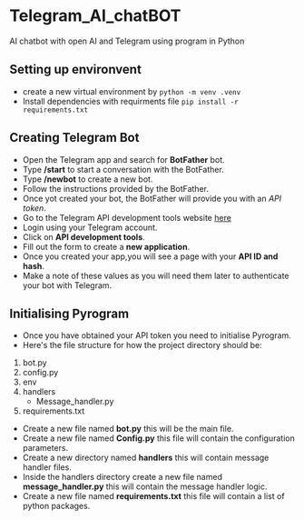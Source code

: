 # Telegram_AI_chatBOT
AI chatbot with open AI and Telegram using program in Python 

## Setting up environvent
- create a new virtual environment by
```python -m venv .venv```
- Install dependencies with requirments file
```pip install -r requirements.txt```
## Creating Telegram Bot
- Open the Telegram app and search for **BotFather** bot.
- Type **/start** to start a conversation with the BotFather.
- Type **/newbot** to create a new bot.
- Follow the instructions provided by the BotFather.
- Once yot created your bot, the BotFather will provide you with an _API token_.
- Go to the Telegram API development tools website [here](https://my.telegram.org/auth)
- Login using your Telegram account.
- Click on **API development tools**.
- Fill out the form to create a **new application**.
- Once you created your app,you will see a page with your **API ID and hash**.
- Make a note of these values as you will need them later to authenticate your bot with Telegram.
## Initialising Pyrogram
- Once you have obtained your API token you need to initialise Pyrogram.
- Here's the file structure for how the project directory should be:
1. bot.py
2. config.py
3. env
4. handlers
    * Message_handler.py
5. requirements.txt
- Create a new file named **bot.py** this will be the main file.
- Create a new file named **Config.py** this file will contain the configuration parameters.
- Create a new directory  named **handlers** this will contain message handler files.
- Inside the handlers directory create a new file named **message_handler.py** this will contain the message handler logic.
- Create a new file named **requirements.txt** this file will contain a list of python packages.
